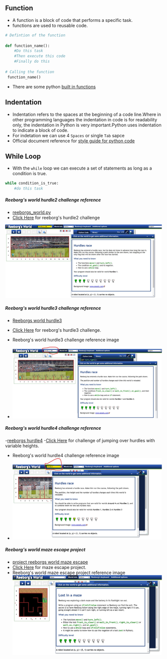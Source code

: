 ## Function
- A function is a block of code that performs a specific task.
- functions are used to reusable code.

```python
# Defintion of the function

def function_name():
    #Do this task
    #Then execute this code
    #Finally do this

# Calling the function
 function_name()

```
- There are some python [built in functions](https://docs.python.org/3/library/functions.html)

## Indentation
- Indentation refers to the spaces at the beginning of a code line.Where in other programming languages the indentation in code is for readability only, the indentation in Python is very important.Python uses indentation to indicate a block of code.
- For indetation we can use 4 ```Spaces``` or single ```Tab``` sapce
- Official document reference for [style guide for python code](https://peps.python.org/pep-0008/#code-lay-out)

## While Loop
- With the ```while``` loop we can execute a set of statements as long as a condition is true.
```python
while condition_is_true:
    #do this task
```

##### Reeborg's world hurdle2 challenge reference
- [reeborgs_world.py](reeborgs_world.py)
- [Click Here](https://reeborg.ca/reeborg.html?lang=en&mode=python&menu=worlds%2Fmenus%2Freeborg_intro_en.json&name=Hurdle%202&url=worlds%2Ftutorial_en%2Fhurdle2.json) for reeborg's hurdle2 challenge
 
 ![here is reference image](reeborg'sWorld_hurdle2.jpg)

 ##### Reeborg's world hurdle3 challenge reference
 - [Reeborgs world hurdle3](reebogers_world_hurdle3.py)
 - [Click Here](https://reeborg.ca/reeborg.html?lang=en&mode=python&menu=worlds%2Fmenus%2Freeborg_intro_en.json&name=Hurdle%203&url=worlds%2Ftutorial_en%2Fhurdle3.json) for reeborg's hurdle3 challenge.


- Reeborg's world hurdle3 challenge reference image
 - ![Here is refence image](reeborg'sWorld_hurdle3.jpg)

##### Reeborg's world hurdle4 challenge reference
-[reeborgs hurdle4](reebogers_world_hurdle4.py)
-[Click Here](https://reeborg.ca/reeborg.html?lang=en&mode=python&menu=worlds%2Fmenus%2Freeborg_intro_en.json&name=Hurdle%204&url=worlds%2Ftutorial_en%2Fhurdle4.json) for challenge of jumping over hurdles with variable heights.

- Reeborg's world hurdle4 challenge reference image
 - ![Here is refence image](reeborg'sworld_hurdle4.jpg)

##### Reeborg's world maze escape project
- [project reeborgs world maze escape](project_reeborgs_world_maze_escape.py)
- [Click Here](https://reeborg.ca/reeborg.html?lang=en&mode=python&menu=worlds%2Fmenus%2Freeborg_intro_en.json&name=Maze&url=worlds%2Ftutorial_en%2Fmaze1.json) for maze escape project.
- Reeborg's world maze escape project reference image ![maze escape project image](reeborg'sworld_maze_escape.jpg)